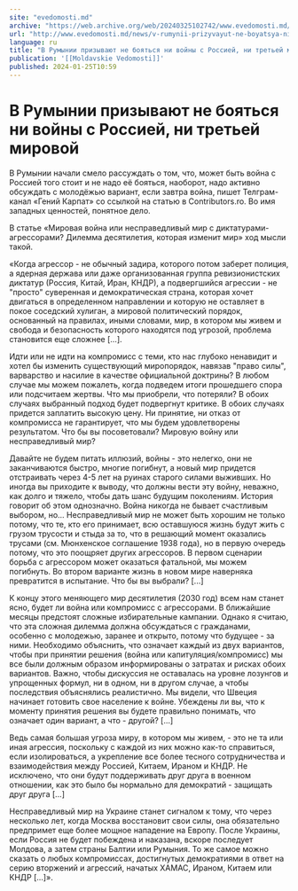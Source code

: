 ```yaml
---
site: "evedomosti.md"
archive: "https://web.archive.org/web/20240325102742/www.evedomosti.md/news/v-rumynii-prizyvayut-ne-boyatsya-ni-vojny-s-rossiej-ni-trete"
url: "http://www.evedomosti.md/news/v-rumynii-prizyvayut-ne-boyatsya-ni-vojny-s-rossiej-ni-trete"
language: ru
title: "В Румынии призывают не бояться ни войны с Россией, ни третьей мировой"
publication: '[[Moldavskie Vedomosti]]'
published: 2024-01-25T10:59
---
```


# В Румынии призывают не бояться ни войны с Россией, ни третьей мировой

В Румынии начали смело рассуждать о том, что, может быть война с Россией того стоит и не надо её бояться, наоборот, надо активно обсуждать с молодёжью вариант, если завтра война, пишет Телграм-канал «Гений Карпат» со ссылкой на статью в Сontributors.ro. Во имя западных ценностей, понятное дело.

В статье «Мировая война или несправедливый мир с диктатурами-агрессорами? Дилемма десятилетия, которая изменит мир» ход мысли такой.

«Когда агрессор - не обычный задира, которого потом заберет полиция, а ядерная держава или даже организованная группа ревизионистских диктатур (Россия, Китай, Иран, КНДР), а подвергшийся агрессии - не "просто" суверенная и демократическая страна, которая хочет двигаться в определенном направлении и которую не оставляет в покое соседский хулиган, а мировой политический порядок, основанный на правилах, иными словами, мир, в котором мы живем и свобода и безопасность которого находятся под угрозой, проблема становится еще сложнее [...].

Идти или не идти на компромисс с теми, кто нас глубоко ненавидит и хотел бы изменить существующий миропорядок, навязав "право силы", варварство и насилие в качестве официальной доктрины? В любом случае мы можем пожалеть, когда подведем итоги прошедшего спора или подсчитаем жертвы. Что мы приобрели, что потеряли? В обоих случаях выбранный подход будет подвергнут критике. В обоих случаях придется заплатить высокую цену. Ни принятие, ни отказ от компромисса не гарантирует, что мы будем удовлетворены результатом. Что бы вы посоветовали? Мировую войну или несправедливый мир?

Давайте не будем питать иллюзий, войны - это нелегко, они не заканчиваются быстро, многие погибнут, а новый мир придется отстраивать через 4-5 лет на руинах старого силами выживших. Но иногда вы приходите к выводу, что должны вести эту войну, неважно, как долго и тяжело, чтобы дать шанс будущим поколениям. История говорит об этом однозначно. Война никогда не бывает счастливым выбором, но... Несправедливый мир не может быть хорошим не только потому, что те, кто его принимает, всю оставшуюся жизнь будут жить с грузом трусости и стыда за то, что в решающий момент оказались трусами (см. Мюнхенское соглашение 1938 года), но в первую очередь потому, что это поощряет других агрессоров. В первом сценарии борьба с агрессором может оказаться фатальной, мы можем погибнуть. Во втором варианте жизнь в новом мире наверняка превратится в испытание. Что бы вы выбрали? [...]

К концу этого меняющего мир десятилетия (2030 год) всем нам станет ясно, будет ли война или компромисс с агрессорами. В ближайшие месяцы предстоят сложные избирательные кампании. Однако я считаю, что эта сложная дилемма должна обсуждаться с гражданами, особенно с молодежью, заранее и открыто, потому что будущее - за ними. Необходимо объяснить, что означает каждый из двух вариантов, чтобы при принятии решения (война или капитуляция/компромисс) мы все были должным образом информированы о затратах и рисках обоих вариантов. Важно, чтобы дискуссия не оставалась на уровне лозунгов и упрощенных формул, ни в одном, ни в другом случае, а чтобы последствия объяснялись реалистично. Мы видели, что Швеция начинает готовить свое население к войне. Убеждены ли вы, что к моменту принятия решения вы будете правильно понимать, что означает один вариант, а что - другой? [...]

Ведь самая большая угроза миру, в котором мы живем, - это не та или иная агрессия, поскольку с каждой из них можно как-то справиться, если изолироваться, а укрепление все более тесного сотрудничества и взаимодействия между Россией, Китаем, Ираном и КНДР. Не исключено, что они будут поддерживать друг друга в военном отношении, как это было бы нормально для демократий - защищать друг друга [...]

Несправедливый мир на Украине станет сигналом к тому, что через несколько лет, когда Москва восстановит свои силы, она обязательно предпримет еще более мощное нападение на Европу. После Украины, если Россия не будет побеждена и наказана, вскоре последует Молдова, а затем страны Балтии или Румыния. То же самое можно сказать о любых компромиссах, достигнутых демократиями в ответ на серию вторжений и агрессий, начатых ХАМАС, Ираном, Китаем или КНДР [...]».